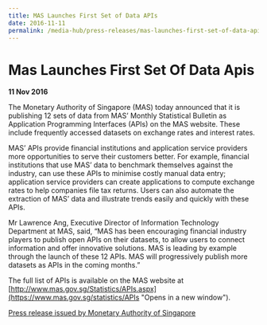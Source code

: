 ```yaml
---
title: MAS Launches First Set of Data APIs
date: 2016-11-11
permalink: /media-hub/press-releases/mas-launches-first-set-of-data-apis
---
```

# Mas Launches First Set Of Data Apis

**11 Nov 2016**

The Monetary Authority of Singapore (MAS) today announced that it is publishing 12 sets of data from MAS’ Monthly Statistical Bulletin as Application Programming Interfaces (APIs) on the MAS website. These include frequently accessed datasets on exchange rates and interest rates.

MAS’ APIs provide financial institutions and application service providers more opportunities to serve their customers better. For example, financial institutions that use MAS’ data to benchmark themselves against the industry, can use these APIs to minimise costly manual data entry; application service providers can create applications to compute exchange rates to help companies file tax returns. Users can also automate the extraction of MAS’ data and illustrate trends easily and quickly with these APIs.

Mr Lawrence Ang, Executive Director of Information Technology Department at MAS, said, “MAS has been encouraging financial industry players to publish open APIs on their datasets, to allow users to connect information and offer innovative solutions. MAS is leading by example through the launch of these 12 APIs. MAS will progressively publish more datasets as APIs in the coming months.”

The full list of APIs is available on the MAS website at [http://www.mas.gov.sg/Statistics/APIs.aspx](https://www.mas.gov.sg/statistics/APIs "Opens in a new window").

[Press release issued by Monetary Authority of Singapore](https://www.mas.gov.sg/news/media-releases/2016/mas-launches-first-set-of-data-apis)
